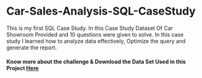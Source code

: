 # Car-Sales-Analysis-SQL-CaseStudy
This is my first SQL Case Study. In this Case Study Dataset Of Car Showroom Provided and 10 questions were given to solve.
In this case study I learned how to analyze data effectively, Optimize the query and generate the report.

#### Know more about the challenge & Download the Data Set Used in this Project [Here](https://steeldata.org.uk/SQL1.html)
